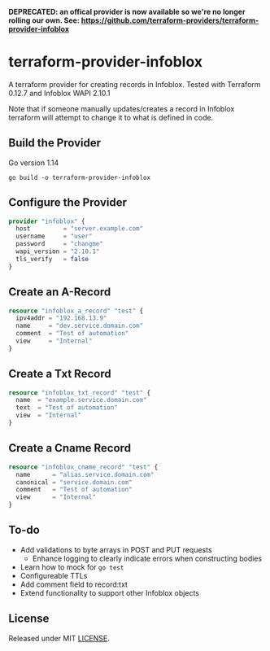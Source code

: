 **DEPRECATED: an offical provider is now available so we're no longer rolling our own. See: https://github.com/terraform-providers/terraform-provider-infoblox**
# terraform-provider-infoblox

A terraform provider for creating records in Infoblox. Tested with Terraform 0.12.7 and Infoblox WAPI 2.10.1

Note that if someone manually updates/creates a record in Infoblox terraform will attempt to change it to what is defined in code.

## Build the Provider

Go version 1.14

```shell
go build -o terraform-provider-infoblox
```

## Configure the Provider

```terraform
provider "infoblox" {
  host         = "server.example.com"
  username     = "user"
  password     = "changme"
  wapi_version = "2.10.1"
  tls_verify   = false
}
```

## Create an A-Record

```terraform
resource "infoblox_a_record" "test" {
  ipv4addr = "192.168.13.9"
  name     = "dev.service.domain.com"
  comment  = "Test of automation"
  view     = "Internal"
}
```

## Create a Txt Record

```terraform
resource "infoblox_txt_record" "test" {
  name  = "example.service.domain.com"
  text  = "Test of automation"
  view  = "Internal"
}
```

## Create a Cname Record

```terraform
resource "infoblox_cname_record" "test" {
  name      = "alias.service.domain.com"
  canonical = "service.domain.com"
  comment   = "Test of automation"
  view      = "Internal"
}
```

## To-do

* Add validations to byte arrays in POST and PUT requests
  * Enhance logging to clearly indicate errors when constructing bodies
* Learn how to mock for `go test`
* Configureable TTLs
* Add comment field to record:txt
* Extend functionality to support other Infoblox objects

## License

Released under MIT [LICENSE](LICENSE).
